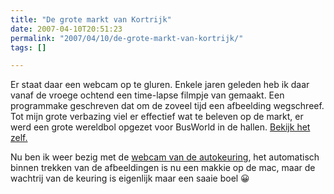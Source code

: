 ```yaml
---
title: "De grote markt van Kortrijk"
date: 2007-04-10T20:51:23
permalink: "2007/04/10/de-grote-markt-van-kortrijk/"
tags: []

---
```

Er staat daar een webcam op te gluren. Enkele jaren geleden heb ik daar vanaf de vroege ochtend een time-lapse filmpje van gemaakt. Een programmake geschreven dat om de zoveel tijd een afbeelding wegschreef. Tot mijn grote verbazing viel er effectief wat te beleven op de markt, er werd een grote wereldbol opgezet voor BusWorld in de hallen. [Bekijk het zelf.](http://www.youtube.com/watch?v=DbjqP6lHCzs "http://www.youtube.com/watch?v=DbjqP6lHCzs")

Nu ben ik weer bezig met de [webcam van de autokeuring](http://www.km.be/webcam/webcam_harelbeke/webcam.jpg "http://www.km.be/webcam/webcam_harelbeke/webcam.jpg"), het automatisch binnen trekken van de afbeeldingen is nu een makkie op de mac, maar de wachtrij van de keuring is eigenlijk maar een saaie boel 😀
